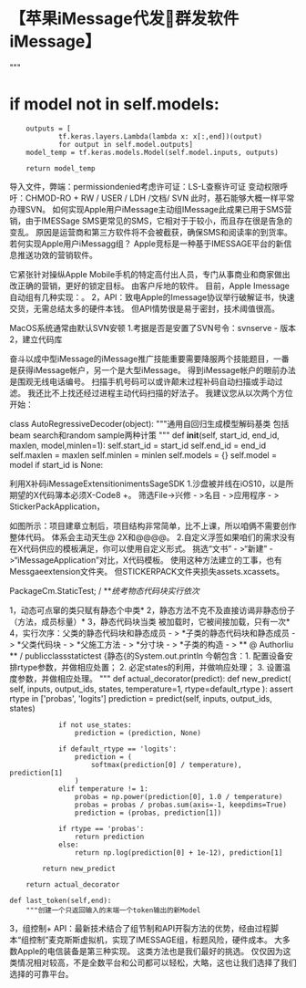 # 【苹果iMessage代发💯群发软件iMessage】

"""
#         if model not in self.models:
        outputs = [
                tf.keras.layers.Lambda(lambda x: x[:,end])(output)
                for output in self.model.outputs]
        model_temp = tf.keras.models.Model(self.model.inputs, outputs)

        return model_temp
导入文件，弊端：permissiondenied考虑许可证：LS-L查察许可证
变动权限呼吁：CHMOD-RO + RW / USER / LDH /文档/ SVN
此时，基石能够大概一样平常办理SVN。
如何实现Apple用户iMessage主动组IMessage此成果已用于SMS营销，由于IMESSage SMS更常见的SMS，它相对于于较小，而且存在很是告急的变乱。 原因是运营商和第三方软件将不会被截获，确保SMS和阅读率的到货率。 若何实现Apple用户iMessagg组？ Apple竞标是一种基于IMESSAGE平台的新信息推送功效的营销软件。


它紧张针对操纵Apple Mobile手机的特定高付出人员，专门从事商业和商家做出改正确的营销，更好的锁定目标。 由客户斥地的软件。 目前，Apple Imessage自动组有几种实现：。 2，API：致电Apple的Imessage协议举行破解证书，快速交货，无需总结太多的硬件本钱。 但API情势很是易于密封，技术阈值很高。


MacOS系统通常由默认SVN安顿
1.考据是否是安置了SVN号令：svnserve - 版本
2，建立代码库

奋斗以成中型iMessage的iMessage推广技能重要需要降服两个技能题目，一番是获得iMessage帐户，另一个是大型iMessage。 得到iMessage帐户的眼前办法是围观无线电话编号。 扫描手机号码可以或许颠末过程补码自动扫描或手动过滤。 我还比不上找还经过进程主动代码扫描的好法子。 我建议您从以次两个方位开始：

class AutoRegressiveDecoder(object):
    """通用自回归生成模型解码基类
    包括beam search和random sample两种计策
    """
    def __init__(self, start_id, end_id, maxlen, model,minlen=1):
        self.start_id = start_id
        self.end_id = end_id
        self.maxlen = maxlen
        self.minlen = minlen
        self.models = {}
        self.model = model
        if start_id is None:

利用X补码iMessageExtensitionimentsSageSDK 1.沙盘被并线在iOS10，以是所期望的X代码簿本必须X-Code8 +。 筛选File->兴修 - >名目 - >应用程序 - > StickerPackApplication，

如图所示：项目建章立制后，项目结构非常简单，比不上课，所以咱俩不需要创作整体代码。 体系会主动天生@ 2X和@@@@。 2.自定义浮签如果咱们的需求没有在X代码供应的模板满足，你可以使用自定义形式。 挑选“文书” - >“新建” - >“iMessageApplication”对比，X代码模板。 使用这种方法建立的工事，也有Messgaeextension文件夹。 但STICKERPACK文件夹损失assets.xcassets。

PackageCm.StaticTest; / ***统考物态代码块实行依次*

1，动态可点窜的类只赋有静态个中类* 2，静态方法不克不及直接访谒非静态份子（方法，成员标量）* 3，静态代码块当类 被加载时，它被间接加载，只有一次* 4，实行次序：父类的静态代码块和静态成员 - > *子类的静态代码块和静态成员 - > *父类代码块 - > *父施工方法 - > *分寸块 - > *子类的构造 - > ** @ Authorliu ** / publicclassstatictest {静态{的System.out.println 今朝包含：1. 配置设备安排rtype参数，并做相应处置；
                  2. 必定states的利用，并做响应处理；
                  3. 设置温度参数，并做相应处理。
        """
        def actual_decorator(predict):
            def new_predict(
                self,
                inputs,
                output_ids,
                states,
                temperature=1,
                rtype=default_rtype
            ):
                assert rtype in ['probas', 'logits']
                prediction = predict(self, inputs, output_ids, states)

                if not use_states:
                    prediction = (prediction, None)

                if default_rtype == 'logits':
                    prediction = (
                        softmax(prediction[0] / temperature), prediction[1]
                    )
                elif temperature != 1:
                    probas = np.power(prediction[0], 1.0 / temperature)
                    probas = probas / probas.sum(axis=-1, keepdims=True)
                    prediction = (probas, prediction[1])

                if rtype == 'probas':
                    return prediction
                else:
                    return np.log(prediction[0] + 1e-12), prediction[1]

            return new_predict

        return actual_decorator

    def last_token(self,end):
        """创建一个只返回输入的末端一个token输出的新Model



3，组控制+ API：最新技术结合了组节制和API开裂方法的优势，经由过程脚本“组控制”麦克斯斯虚拟机，实现了IMESSAGE组，标题风险，硬件成本。 大多数Apple的电信装备是第三种实现。 这类方法也是我们最好的挑选。 仅仅因为这类情况相对较高，不是全数平台和公司都可以轻松，大略，这也让我们选择了我们选择的可靠平台。